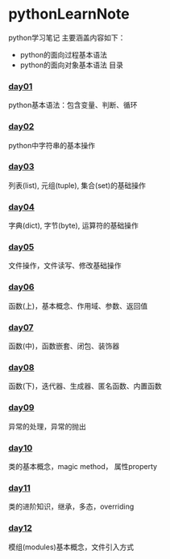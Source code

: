 # pythonLearnNote
python学习笔记
主要涵盖内容如下：
- python的面向过程基本语法
- python的面向对象基本语法
目录
### [day01](https://github.com/gao-haoyu/pythonLearnNote/blob/main/day_01.md) 
python基本语法：包含变量、判断、循环
### [day02](https://github.com/gao-haoyu/pythonLearnNote/blob/main/day_02.md)
python中字符串的基本操作
### [day03](https://github.com/gao-haoyu/pythonLearnNote/blob/main/day_03.md)
列表(list), 元组(tuple), 集合(set)的基础操作
### [day04](https://github.com/gao-haoyu/pythonLearnNote/blob/main/day_04.md)
字典(dict), 字节(byte), 运算符的基础操作
### [day05](https://github.com/gao-haoyu/pythonLearnNote/blob/main/day_05.md)
文件操作，文件读写、修改基础操作
### [day06](https://github.com/gao-haoyu/pythonLearnNote/blob/main/day_06.md)
函数(上)，基本概念、作用域、参数、返回值
### [day07](https://github.com/gao-haoyu/pythonLearnNote/blob/main/day_07.md)
函数(中)，函数嵌套、闭包、装饰器
### [day08](https://github.com/gao-haoyu/pythonLearnNote/blob/main/day_08.md)
函数(下)，迭代器、生成器、匿名函数、内置函数
### [day09](https://github.com/gao-haoyu/pythonLearnNote/blob/main/day_09.md)
异常的处理，异常的抛出
### [day10](https://github.com/gao-haoyu/pythonLearnNote/blob/main/day_10.md)
类的基本概念，magic method， 属性property
### [day11](https://github.com/gao-haoyu/pythonLearnNote/blob/main/day_11.md)
类的进阶知识，继承，多态，overriding
### [day12](https://github.com/gao-haoyu/pythonLearnNote/blob/main/day_12.md)
模组(modules)基本概念，文件引入方式